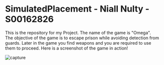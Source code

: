 # SimulatedPlacement - Niall Nulty - S00162826

This is the repository for my Project. The name of the game is "Omega". The objective of the game is to escape prison while avoiding detection from guards. Later in the game you find weapons and you are required to use them to proceed. Here is a screenshot of the game in action!

![capture](https://user-images.githubusercontent.com/23500265/44872582-d93fbf80-ac8d-11e8-9156-9744a58b867d.PNG)
